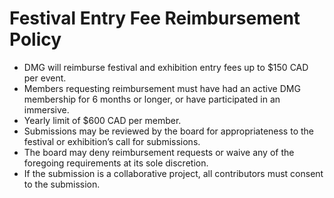 # Festival Entry Fee Reimbursement Policy

- DMG will reimburse festival and exhibition entry fees up to $150 CAD per event.
- Members requesting reimbursement must have had an active DMG membership for 6 months or longer, or have participated in an immersive.
- Yearly limit of $600 CAD per member.
- Submissions may be reviewed by the board for appropriateness to the festival or exhibition’s call for submissions.
- The board may deny reimbursement requests or waive any of the foregoing requirements at its sole discretion.
- If the submission is a collaborative project, all contributors must consent to the submission.